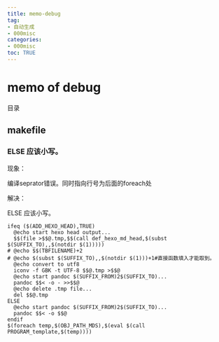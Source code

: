 ```yaml
---
title: memo-debug
tag: 
- 自动生成
- 000misc
categories:
- 000misc
toc: TRUE
---
```

<h1 id="memo-of-debug">memo of debug</h1>
<div class="contents">
<p>目录</p>
</div>
<div class="section-numbering">

</div>
<h2 id="makefile">makefile</h2>
<h3 id="else-应该小写">ELSE 应该小写。</h3>
<p>现象：</p>
<p>编译seprator错误。同时指向行号为后面的foreach处</p>
<p>解决：</p>
<p>ELSE 应该小写。</p>
<pre><code>ifeq ($(ADD_HEXO_HEAD),TRUE)
  @echo start hexo head output...
  $$(file &gt;$$@.tmp,$$(call def_hexo_md_head,$(subst $(SUFFIX_TO),,$(notdir $(1)))))
# @echo $$(TBFILENAME)+2
# @echo $(subst $(SUFFIX_TO),,$(notdir $(1)))+1#直接函数填入才能取到。
  @echo convert to utf8
  iconv -f GBK -t UTF-8 $$@.tmp &gt;$$@
  @echo start pandoc $(SUFFIX_FROM)2$(SUFFIX_TO)...
  pandoc $$&lt; -o - &gt;&gt;$$@
  @echo delete .tmp file...
  del $$@.tmp
ELSE
  @echo start pandoc $(SUFFIX_FROM)2$(SUFFIX_TO)...
  pandoc $$&lt; -o $$@
endif
$(foreach temp,$(OBJ_PATH_MDS),$(eval $(call PROGRAM_template,$(temp))))</code></pre>
